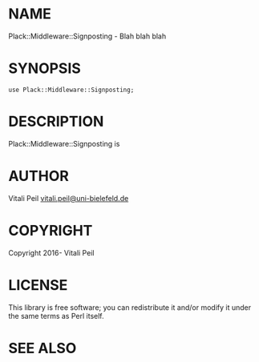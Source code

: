 # NAME

Plack::Middleware::Signposting - Blah blah blah

# SYNOPSIS

    use Plack::Middleware::Signposting;

# DESCRIPTION

Plack::Middleware::Signposting is

# AUTHOR

Vitali Peil <vitali.peil@uni-bielefeld.de>

# COPYRIGHT

Copyright 2016- Vitali Peil

# LICENSE

This library is free software; you can redistribute it and/or modify
it under the same terms as Perl itself.

# SEE ALSO
